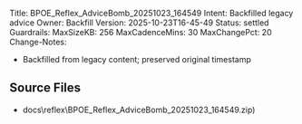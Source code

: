 Title: BPOE_Reflex_AdviceBomb_20251023_164549
Intent: Backfilled legacy advice
Owner: Backfill
Version: 2025-10-23T16-45-49
Status: settled
Guardrails:
  MaxSizeKB: 256
  MaxCadenceMins: 30
  MaxChangePct: 20
Change-Notes:
  - Backfilled from legacy content; preserved original timestamp

## Source Files
- docs\reflex\BPOE_Reflex_AdviceBomb_20251023_164549.zip)

